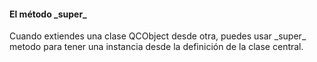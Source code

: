 #### El método \_super\_

Cuando extiendes una clase QCObject desde otra, puedes usar \_super\_ metodo para tener una instancia desde la definición de la clase central.
